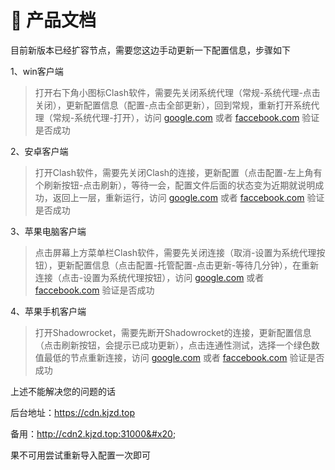 # 👋 产品文档

目前新版本已经扩容节点，需要您这边手动更新一下配置信息，步骤如下

1、win客户端

> 打开右下角小图标Clash软件，需要先关闭系统代理（常规-系统代理-点击关闭），更新配置信息（配置-点击全部更新），回到常规，重新打开系统代理（常规-系统代理-打开），访问 [google.com](https://google.com) 或者 [faccebook.com](https://www.facebook.com/) 验证是否成功

2、安卓客户端

> 打开Clash软件，需要先关闭Clash的连接，更新配置（点击配置-左上角有个刷新按钮-点击刷新），等待一会，配置文件后面的状态变为近期就说明成功，返回上一层，重新运行，访问 [google.com](https://google.com) 或者 [faccebook.com](https://www.facebook.com/) 验证是否成功

3、苹果电脑客户端

> 点击屏幕上方菜单栏Clash软件，需要先关闭连接（取消-设置为系统代理按钮），更新配置信息（点击配置-托管配置-点击更新-等待几分钟），在重新连接（点击-设置为系统代理按钮），访问 [google.com](https://google.com) 或者 [faccebook.com](https://www.facebook.com/) 验证是否成功

4、苹果手机客户端

> 打开Shadowrocket，需要先断开Shadowrocket的连接，更新配置信息（点击刷新按钮，会提示已成功更新），点击连通性测试，选择一个绿色数值最低的节点重新连接，访问 [google.com](https://google.com) 或者 [faccebook.com](https://www.facebook.com/) 验证是否成功

上述不能解决您的问题的话

后台地址：https://cdn.kjzd.top

备用：http://cdn2.kjzd.top:31000&#x20;

果不可用尝试重新导入配置一次即可
